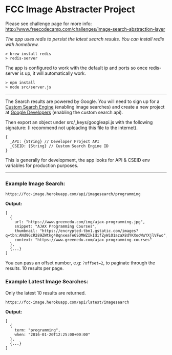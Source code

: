 # FCC Image Abstracter Project

Please see challenge page for more info: http://www.freecodecamp.com/challenges/image-search-abstraction-layer

_The app uses redis to persist the latest search results.
You can install redis with homebrew._
```
> brew install redis
> redis-server
```
The app is configured to work with the default ip and ports so once redis-server is up, it will automatically work.
```
> npm install
> node src/server.js
```
---
The Search results are powered by Google. You will need to sign up for a [Custom Search Engine](https://cse.google.co.uk/cse/) (enabling image searches) and create a new project at [Google Developers](https://console.developers.google.com/) (enabling the custom search api).

Then export an object under src/_keys/googleapi.js with the following signature: (I recommend not uploading this file to the internet).
```
{
  _API: {String} // Developer Project API
  _CSEID: {String} // Custom Search Engine ID
}
```
This is generally for development, the app looks for API & CSEID env variables for production purposes.

---
### Example Image Search:
```
https://fcc-image.herokuapp.com/api/imagesearch/programming
```
**Output:**
```
[
  {
    url: "https://www.greenedu.com/img/ajax-programming.jpg",
    snippet: "AJAX Programming Courses",
    thumbnail: "https://encrypted-tbn1.gstatic.com/images?q=tbn:ANd9GcR289ZWtkg48qnxeaTe6SQMWZIkIdifZyWiO1azaX8dYKXooWuYXjlVFwo",
    context: "https://www.greenedu.com/ajax-programming-courses"
  },
  {...}
]
```
You can pass an offset number, e.g: `?offset=2`, to paginate through the results. 10 results per page.
### Example Latest Image Searches:
Only the latest 10 results are returned.
```
https://fcc-image.herokuapp.com/api/latest/imagesearch
```
**Output:**
```
[
  {
    term: "programming",
    when: "2016-01-20T12:25:00+00:00"
  },
  {...}
]
```
